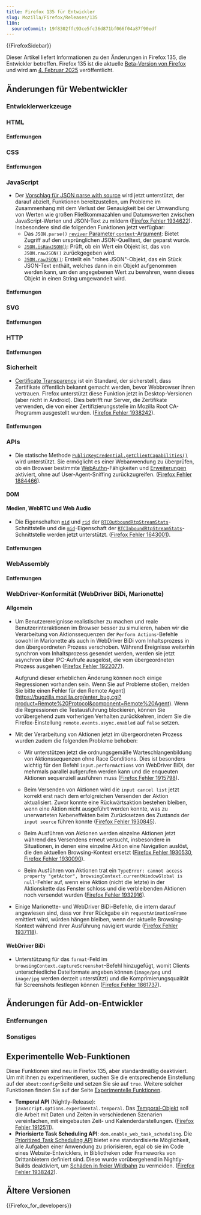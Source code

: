 ```yaml
---
title: Firefox 135 für Entwickler
slug: Mozilla/Firefox/Releases/135
l10n:
  sourceCommit: 19f8302ffc93ce5fc36d871bf066f04a87f90edf
---
```


{{FirefoxSidebar}}

Dieser Artikel liefert Informationen zu den Änderungen in Firefox 135, die Entwickler betreffen. Firefox 135 ist die aktuelle [Beta-Version von Firefox](https://www.mozilla.org/en-US/firefox/channel/desktop/#nightly) und wird am [4. Februar 2025](https://whattrainisitnow.com/release/?version=135) veröffentlicht.

## Änderungen für Webentwickler

### Entwicklerwerkzeuge

### HTML

#### Entfernungen

### CSS

#### Entfernungen

### JavaScript

- Der [Vorschlag für JSON parse with source](https://github.com/tc39/proposal-json-parse-with-source) wird jetzt unterstützt, der darauf abzielt, Funktionen bereitzustellen, um Probleme im Zusammenhang mit dem Verlust der Genauigkeit bei der Umwandlung von Werten wie großen Fließkommazahlen und Datumswerten zwischen JavaScript-Werten und JSON-Text zu mildern ([Firefox Fehler 1934622](https://bugzil.la/1934622)). Insbesondere sind die folgenden Funktionen jetzt verfügbar:
  - Das `JSON.parse()` [`reviver` Parameter `context`-Argument](/de/docs/Web/JavaScript/Reference/Global_Objects/JSON/parse#the_reviver_parameter): Bietet Zugriff auf den ursprünglichen JSON-Quelltext, der geparst wurde.
  - [`JSON.isRawJSON()`](/de/docs/Web/JavaScript/Reference/Global_Objects/JSON/isRawJSON): Prüft, ob ein Wert ein Objekt ist, das von `JSON.rawJSON()` zurückgegeben wird.
  - [`JSON.rawJSON()`](/de/docs/Web/JavaScript/Reference/Global_Objects/JSON/rawJSON): Erstellt ein "rohes JSON"-Objekt, das ein Stück JSON-Text enthält, welches dann in ein Objekt aufgenommen werden kann, um den angegebenen Wert zu bewahren, wenn dieses Objekt in einen String umgewandelt wird.

#### Entfernungen

### SVG

#### Entfernungen

### HTTP

#### Entfernungen

### Sicherheit

- [Certificate Transparency](/de/docs/Web/Security/Certificate_Transparency) ist ein Standard, der sicherstellt, dass Zertifikate öffentlich bekannt gemacht werden, bevor Webbrowser ihnen vertrauen. Firefox unterstützt diese Funktion jetzt in Desktop-Versionen (aber nicht in Android).
  Dies betrifft nur Server, die Zertifikate verwenden, die von einer Zertifizierungsstelle im Mozilla Root CA-Programm ausgestellt wurden.
  ([Firefox Fehler 1938242](https://bugzil.la/1938242)).

#### Entfernungen

### APIs

- Die statische Methode [`PublicKeyCredential.getClientCapabilities()`](/de/docs/Web/API/PublicKeyCredential/getClientCapabilities_static) wird unterstützt. Sie ermöglicht es einer Webanwendung zu überprüfen, ob ein Browser bestimmte [WebAuthn](/de/docs/Web/API/Web_Authentication_API)-Fähigkeiten und [Erweiterungen](/de/docs/Web/API/Web_Authentication_API/WebAuthn_extensions) aktiviert, ohne auf User-Agent-Sniffing zurückzugreifen.
  ([Firefox Fehler 1884466](https://bugzil.la/1884466)).

#### DOM

#### Medien, WebRTC und Web Audio

- Die Eigenschaften [`mid`](/de/docs/Web/API/RTCOutboundRtpStreamStats/mid) und [`rid`](/de/docs/Web/API/RTCOutboundRtpStreamStats/rid) der [`RTCOutboundRtpStreamStats`](/de/docs/Web/API/RTCOutboundRtpStreamStats)-Schnittstelle und die [`mid`](/de/docs/Web/API/RTCOutboundRtpStreamStats/mid)-Eigenschaft der [`RTCInboundRtpStreamStats`](/de/docs/Web/API/RTCInboundRtpStreamStats)-Schnittstelle werden jetzt unterstützt. ([Firefox Fehler 1643001](https://bugzil.la/1643001)).

#### Entfernungen

### WebAssembly

#### Entfernungen

### WebDriver-Konformität (WebDriver BiDi, Marionette)

#### Allgemein

- Um Benutzerereignisse realistischer zu machen und reale Benutzerinteraktionen im Browser besser zu simulieren, haben wir die Verarbeitung von Aktionssequenzen der `Perform Actions`-Befehle sowohl in Marionette als auch in WebDriver BiDi vom Inhaltsprozess in den übergeordneten Prozess verschoben. Während Ereignisse weiterhin synchron vom Inhaltsprozess gesendet werden, werden sie jetzt asynchron über IPC-Aufrufe ausgelöst, die vom übergeordneten Prozess ausgehen ([Firefox Fehler 1922077](https://bugzilla.mozilla.org/show_bug.cgi?id=1922077)).

  Aufgrund dieser erheblichen Änderung können noch einige Regressionen vorhanden sein. Wenn Sie auf Probleme stoßen, melden Sie bitte einen Fehler für den Remote Agent](https://bugzilla.mozilla.org/enter_bug.cgi?product=Remote%20Protocol&component=Remote%20Agent). Wenn die Regressionen die Testausführung blockieren, können Sie vorübergehend zum vorherigen Verhalten zurückkehren, indem Sie die Firefox-Einstellung `remote.events.async.enabled` auf `false` setzen.

- Mit der Verarbeitung von Aktionen jetzt im übergeordneten Prozess wurden zudem die folgenden Probleme behoben:

  - Wir unterstützen jetzt die ordnungsgemäße Warteschlangenbildung von Aktionssequenzen ohne Race Conditions. Dies ist besonders wichtig für den Befehl `input.performActions` von WebDriver BiDi, der mehrmals parallel aufgerufen werden kann und die enqueuten Aktionen sequenziell ausführen muss ([Firefox Fehler 1915798](https://bugzilla.mozilla.org/show_bug.cgi?id=1915798)).

  - Beim Versenden von Aktionen wird die `input cancel list` jetzt korrekt erst nach dem erfolgreichen Versenden der Aktion aktualisiert. Zuvor konnte eine Rückwärtsaktion bestehen bleiben, wenn eine Aktion nicht ausgeführt werden konnte, was zu unerwarteten Nebeneffekten beim Zurücksetzen des Zustands der `input source` führen konnte ([Firefox Fehler 1930845](https://bugzilla.mozilla.org/show_bug.cgi?id=1930845)).

  - Beim Ausführen von Aktionen werden einzelne Aktionen jetzt während des Versendens erneut versucht, insbesondere in Situationen, in denen eine einzelne Aktion eine Navigation auslöst, die den aktuellen Browsing-Kontext ersetzt ([Firefox Fehler 1930530](https://bugzilla.mozilla.org/show_bug.cgi?id=1930530), [Firefox Fehler 1930090](https://bugzilla.mozilla.org/show_bug.cgi?id=1930090)).

  - Beim Ausführen von Aktionen trat ein `TypeError: cannot access property "getActor", browsingContext.currentWindowGlobal is null`-Fehler auf, wenn eine Aktion (nicht die letzte) in der Aktionskette das Fenster schloss und die verbleibenden Aktionen noch versendet wurden ([Firefox Fehler 1932916](https://bugzilla.mozilla.org/show_bug.cgi?id=1932916)).

- Einige Marionette- und WebDriver BiDi-Befehle, die intern darauf angewiesen sind, dass vor ihrer Rückgabe ein `requestAnimationFrame` emittiert wird, würden hängen bleiben, wenn der aktuelle Browsing-Kontext während ihrer Ausführung navigiert wurde ([Firefox Fehler 1937118](https://bugzilla.mozilla.org/show_bug.cgi?id=1937118)).

#### WebDriver BiDi

- Unterstützung für das `format`-Feld im `browsingContext.captureScreenshot`-Befehl hinzugefügt, womit Clients unterschiedliche Dateiformate angeben können (`image/png` und `image/jpg` werden derzeit unterstützt) und die Komprimierungsqualität für Screenshots festlegen können ([Firefox Fehler 1861737](https://bugzilla.mozilla.org/show_bug.cgi?id=1861737)).

## Änderungen für Add-on-Entwickler

### Entfernungen

### Sonstiges

## Experimentelle Web-Funktionen

Diese Funktionen sind neu in Firefox 135, aber standardmäßig deaktiviert. Um mit ihnen zu experimentieren, suchen Sie die entsprechende Einstellung auf der `about:config`-Seite und setzen Sie sie auf `true`. Weitere solcher Funktionen finden Sie auf der Seite [Experimentelle Funktionen](/de/docs/Mozilla/Firefox/Experimental_features).

- **Temporal API** (Nightly-Release): <code>javascript.options.experimental.temporal</code>. Das [Temporal-Objekt](/de/docs/Web/JavaScript/Reference/Global_Objects/Temporal) soll die Arbeit mit Daten und Zeiten in verschiedenen Szenarien vereinfachen, mit eingebauten Zeit- und Kalenderdarstellungen. ([Firefox Fehler 1912511](https://bugzil.la/1912511)).
- **Priorisierte Task Scheduling API**: <code>dom.enable_web_task_scheduling</code>.
  Die [Prioritized Task Scheduling API](/de/docs/Web/API/Prioritized_Task_Scheduling_API) bietet eine standardisierte Möglichkeit, alle Aufgaben einer Anwendung zu priorisieren, egal ob sie im Code eines Website-Entwicklers, in Bibliotheken oder Frameworks von Drittanbietern definiert sind.
  Diese wurde vorübergehend in Nightly-Builds deaktiviert, um [Schäden in freier Wildbahn](https://bugzil.la/1937232) zu vermeiden.
  ([Firefox Fehler 1938242](https://bugzil.la/1938242)).

## Ältere Versionen

{{Firefox_for_developers}}
